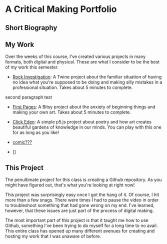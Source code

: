 # A Critical Making Portfolio

## Short Biography



## My Work

Over the weeks of this course, I've created various projects in many formats, both digital and physical. These are what I consider to be the best of my work this semester.

- [Rock Investigation](twine.html): A Twine project about the familiar situation of having no idea what you're supposed to be doing and making silly mistakes in a professional situation. Takes about 5 minutes to complete.

second paragraph test

- [First Pages](firstpages.html): A Bitsy project about the anxiety of beginning things and making your own art. Takes about 5 minutes to complete.

- [Click Eden](clickeden.html): A simple p5.js project about poetry and how art creates beautiful gardens of knowledge in our minds. You can play with this one for as long as you like!

- [comic???]()
- []

## This Project

The penultimate project for this class is creating a Github repository. As you might have figured out, that's what you're looking at right now!

This project was surprisingly easy once I got the hang of it. Of course, I hit more than a few snags. There were times I had to pause the video in order to troubleshoot something that had gone wrong on my end. I've learned, however, that these issues are just part of the process of digital making. 

The most important part of this project is that it taught me how to use Github, something I've been trying to do myself for a long time to no avail. This entire class has opened up many different avenues for creating and hosting my work that I was unaware of before. 


